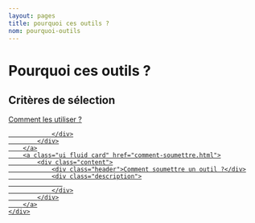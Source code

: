 ```yaml
---
layout: pages
title: pourquoi ces outils ?
nom: pourquoi-outils
---
```

Pourquoi ces outils ?
========

Critères de sélection
------------



<section id="list" class="ui container main">
	<div class="ui two stackable cards">
		<a class="ui fluid card" href="comment-utiliser.html">
        	<div class="content">
        		<div class="header">Comment les utiliser ?</div>
           		<div class="description">
        			
        		</div>
        	</div>
        </a>
        <a class="ui fluid card" href="comment-soumettre.html">
           	<div class="content">
           		<div class="header">Comment soumettre un outil ?</div>
           		<div class="description">
                   
           		</div>
           	</div>
        </a>
	</div>
</section>
